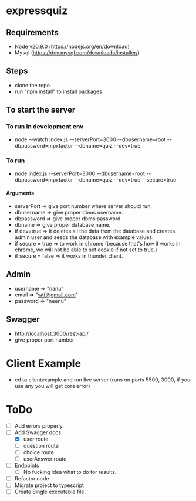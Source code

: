 # expressquiz
## Requirements
- Node v20.9.0 (https://nodejs.org/en/download)
- Mysql (https://dev.mysql.com/downloads/installer/)

## Steps
- clone the repo
- run "npm install" to install packages

## To start the server
### To run in development env
- node --watch index.js --serverPort=3000 --dbusername=root --dbpassword=mpxfactor --dbname=quiz --dev=true
### To run
- node index.js --serverPort=3000 --dbusername=root --dbpassword=mpxfactor --dbname=quiz --dev=true --secure=true
#### Arguments
- serverPort => give port number where server should run.
- dbusername => give proper dbms username.
- dbpassword => give proper dbms password.
- dbname => give proper database name.
- if dev=true => it deletes all the data from the database and creates admin user and seeds the database with example values.
- if secure = true => to work in chrome (because that's how it works in chrome, we will not be able to set cookie if not set to true.)
- if secure = false => it works in thunder client.

## Admin
- username => "nanu"
- email => "wtf@gmail.com"
- password => "neenu"

## Swagger
- http://localhost:3000/rest-api/
- give proper port number    

# Client Example
- cd to clientexample and run live server (runs on ports 5500, 3000, if you use any you will get cors error) 

# ToDo
- [ ] Add errors properly.
- [ ] Add Swagger docs
    - [x] user route
    - [ ] question route
    - [ ] choice route
    - [ ] userAnswer route
- [ ] Endpoints
    - [ ] No fucking idea what to do for results.
- [ ] Refactor code
- [ ] Migrate project to typescript
- [ ] Create Single executable file.
